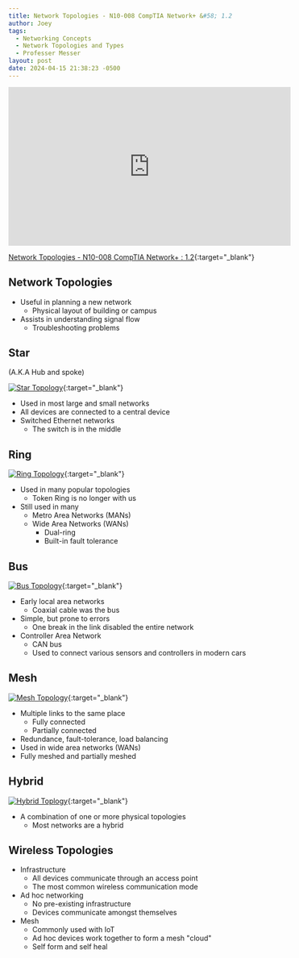 ```yaml
---
title: Network Topologies - N10-008 CompTIA Network+ &#58; 1.2
author: Joey
tags:
  - Networking Concepts
  - Network Topologies and Types
  - Professer Messer 
layout: post
date: 2024-04-15 21:38:23 -0500
---
```


<div class="container">
    <iframe class="responsive-iframe" width="560" height="315" src="https://www.youtube.com/embed/nKMrAvl960I?si=-NkpKJXEybzigsYD" title="YouTube video player" frameborder="0" allow="accelerometer; autoplay; clipboard-write; encrypted-media; gyroscope; picture-in-picture; web-share" referrerpolicy="strict-origin-when-cross-origin" allowfullscreen></iframe>
</div>

[Network Topologies - N10-008 CompTIA Network+ : 1.2](https://youtu.be/nKMrAvl960I?si=-LVgQ_eXE3jG1mfr){:target="_blank"}

## Network Topologies

- Useful in planning a new network
    - Physical layout of building or campus
- Assists in understanding signal flow
    - Troubleshooting problems

## Star
(A.K.A Hub and spoke)

[![Star Topology]({{site.baseurl}}/img/star-topology.jpg)](https://www.researchgate.net/publication/327897159/figure/fig1/AS:675274681221120@1538009438453/Some-Networks-Implement-a-Local-Ring-Topology-A-star-topology-is-a-LAN-architecture-in.jpg){:target="_blank"}

- Used in most large and small networks
- All devices are connected to a central device
- Switched Ethernet networks
    - The switch is in the middle

## Ring

[![Ring Topology]({{site.baseurl}}/img/ring-topology.svg)](https://svg.template.creately.com/Noe2M9jJsLM){:target="_blank"}

- Used in many popular topologies
    - Token Ring is no longer with us
- Still used in many
    - Metro Area Networks (MANs)
    - Wide Area Networks (WANs)
        - Dual-ring
        - Built-in fault tolerance

## Bus

[![Bus Topology]({{site.baseurl}}/img/bus_topology.png)](https://o.quizlet.com/mWWjIQrz6gd5gfIoeLr9Vw.png){:target="_blank"}

- Early local area networks
    - Coaxial cable was the bus
- Simple, but prone to errors
    - One break in the link disabled the entire network
- Controller Area Network
    - CAN bus
    - Used to connect various sensors and controllers in modern cars

## Mesh

[![Mesh Topology]({{site.baseurl}}/img/mesh-topology.png)](https://miro.medium.com/v2/resize:fit:554/1*SAPDKFI_ff0x4g4_u-0wgg.png){:target="_blank"}

- Multiple links to the same place
    - Fully connected
    - Partially connected
- Redundance, fault-tolerance, load balancing
- Used in wide area networks (WANs) 
- Fully meshed and partially meshed

## Hybrid

[![Hybrid Toplogy]({{site.baseurl}}/img/hybrid-topology.png)](https://media.geeksforgeeks.org/wp-content/uploads/20220616225313/hybrid1.jpg){:target="_blank"}

- A combination of one or more physical topologies
    - Most networks are a hybrid

## Wireless Topologies

- Infrastructure
    - All devices communicate through an access point 
    - The most common wireless communication mode
- Ad hoc networking
    - No pre-existing infrastructure
    - Devices communicate amongst themselves
- Mesh
    - Commonly used with IoT
    - Ad hoc devices work together to form a mesh "cloud"
    - Self form and self heal


